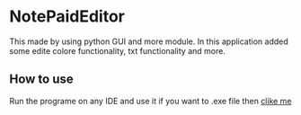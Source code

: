 # NotePaidEditor
This made by using python GUI and more module. In this application added some edite colore functionality, txt functionality and more.

## How to use
Run the programe on any IDE and use it if you want to .exe file then [clike me](./exefile1.exe)
